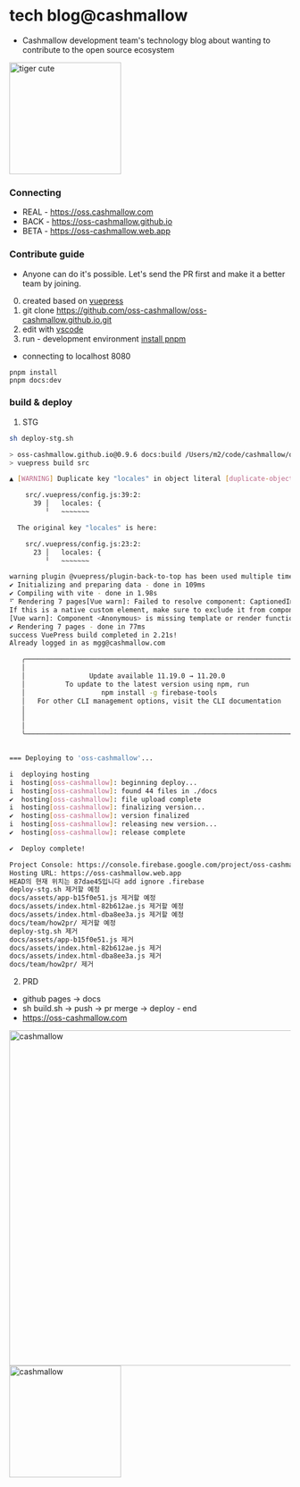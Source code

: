 # tech blog@cashmallow
- Cashmallow development team's technology blog about wanting to contribute to the open source ecosystem

<img src="https://oss-cashmallow.github.io/images/tiger-cute.svg" alt="tiger cute" style="width:200px;"/>

### Connecting
- REAL - https://oss.cashmallow.com
- BACK - https://oss-cashmallow.github.io
- BETA - https://oss-cashmallow.web.app

### Contribute guide
- Anyone can do it's possible. Let's send the PR first and make it a better team by joining.

0. created based on [vuepress](https://v2.vuepress.vuejs.org/)
1. git clone https://github.com/oss-cashmallow/oss-cashmallow.github.io.git
2. edit with [vscode](https://code.visualstudio.com/)
3. run - development environment [install pnpm](https://pnpm.io/installation)
- connecting to localhost 8080
```
pnpm install
pnpm docs:dev
```

### build & deploy
1. STG
``` bash
sh deploy-stg.sh

> oss-cashmallow.github.io@0.9.6 docs:build /Users/m2/code/cashmallow/oss-cashmallow/oss-cashmallow.github.io
> vuepress build src

▲ [WARNING] Duplicate key "locales" in object literal [duplicate-object-key]

    src/.vuepress/config.js:39:2:
      39 │   locales: {
         ╵   ~~~~~~~

  The original key "locales" is here:

    src/.vuepress/config.js:23:2:
      23 │   locales: {
         ╵   ~~~~~~~

warning plugin @vuepress/plugin-back-to-top has been used multiple times, only the last one will take effect
✔ Initializing and preparing data - done in 109ms
✔ Compiling with vite - done in 1.98s
⠋ Rendering 7 pages[Vue warn]: Failed to resolve component: CaptionedImage
If this is a native custom element, make sure to exclude it from component resolution via compilerOptions.isCustomElement.
[Vue warn]: Component <Anonymous> is missing template or render function.
✔ Rendering 7 pages - done in 77ms
success VuePress build completed in 2.21s!
Already logged in as mgg@cashmallow.com

   ╭───────────────────────────────────────────────────────────────────╮
   │                                                                   │
   │                Update available 11.19.0 → 11.20.0                 │
   │          To update to the latest version using npm, run           │
   │                   npm install -g firebase-tools                   │
   │   For other CLI management options, visit the CLI documentation   │
   │                                                                   │
   │                                                                   │
   │                                                                   │
   ╰───────────────────────────────────────────────────────────────────╯


=== Deploying to 'oss-cashmallow'...

i  deploying hosting
i  hosting[oss-cashmallow]: beginning deploy...
i  hosting[oss-cashmallow]: found 44 files in ./docs
✔  hosting[oss-cashmallow]: file upload complete
i  hosting[oss-cashmallow]: finalizing version...
✔  hosting[oss-cashmallow]: version finalized
i  hosting[oss-cashmallow]: releasing new version...
✔  hosting[oss-cashmallow]: release complete

✔  Deploy complete!

Project Console: https://console.firebase.google.com/project/oss-cashmallow/overview
Hosting URL: https://oss-cashmallow.web.app
HEAD의 현재 위치는 87dae45입니다 add ignore .firebase
deploy-stg.sh 제거할 예정
docs/assets/app-b15f0e51.js 제거할 예정
docs/assets/index.html-82b612ae.js 제거할 예정
docs/assets/index.html-dba8ee3a.js 제거할 예정
docs/team/how2pr/ 제거할 예정
deploy-stg.sh 제거
docs/assets/app-b15f0e51.js 제거
docs/assets/index.html-82b612ae.js 제거
docs/assets/index.html-dba8ee3a.js 제거
docs/team/how2pr/ 제거
```

2. PRD
- github pages -> docs
- sh build.sh -> push -> pr merge -> deploy - end
- https://oss-cashmallow.com

<img src="https://user-images.githubusercontent.com/120996497/212484360-1b212db0-5a5c-449f-8cc2-35de2126bd66.png" alt="cashmallow" style="width:600px;"/>
<img src="https://oss-cashmallow.github.io/images/hero.png" alt="cashmallow" style="width:200px;"/>
